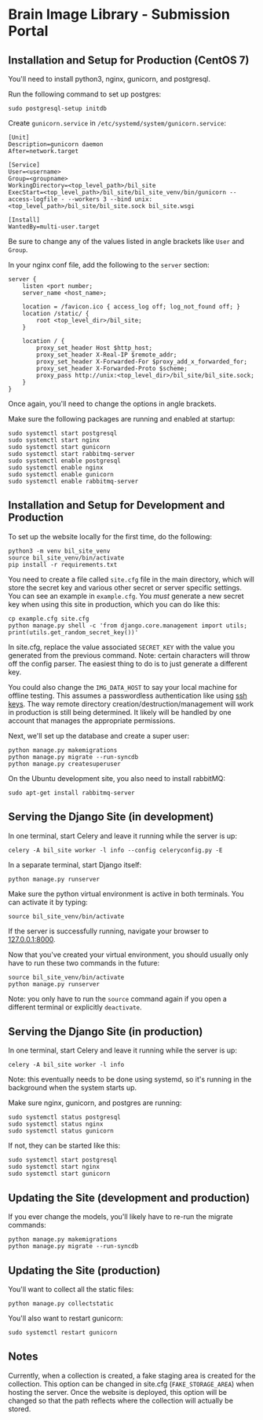 # Brain Image Library - Submission Portal

## Installation and Setup for Production (CentOS 7)

You'll need to install python3, nginx, gunicorn, and postgresql.

Run the following command to set up postgres:

    sudo postgresql-setup initdb

Create `gunicorn.service` in `/etc/systemd/system/gunicorn.service`:

    [Unit]
    Description=gunicorn daemon
    After=network.target

    [Service]
    User=<username>
    Group=<groupname>
    WorkingDirectory=<top_level_path>/bil_site
    ExecStart=<top_level_path>/bil_site/bil_site_venv/bin/gunicorn --access-logfile - --workers 3 --bind unix:<top_level_path>/bil_site/bil_site.sock bil_site.wsgi

    [Install]
    WantedBy=multi-user.target

Be sure to change any of the values listed in angle brackets like `User` and
`Group`.

In your nginx conf file, add the following to the `server` section:

    server {
        listen <port number;
        server_name <host_name>;

        location = /favicon.ico { access_log off; log_not_found off; }
        location /static/ {
            root <top_level_dir>/bil_site;
        }

        location / {
            proxy_set_header Host $http_host;
            proxy_set_header X-Real-IP $remote_addr;
            proxy_set_header X-Forwarded-For $proxy_add_x_forwarded_for;
            proxy_set_header X-Forwarded-Proto $scheme;
            proxy_pass http://unix:<top_level_dir>/bil_site/bil_site.sock;
        }
    }

Once again, you'll need to change the options in angle brackets.

Make sure the following packages are running and enabled at startup:

    sudo systemctl start postgresql
    sudo systemctl start nginx
    sudo systemctl start gunicorn
    sudo systemctl start rabbitmq-server
    sudo systemctl enable postgresql
    sudo systemctl enable nginx
    sudo systemctl enable gunicorn
    sudo systemctl enable rabbitmq-server

## Installation and Setup for Development and Production

To set up the website locally for the first time, do the following:

    python3 -m venv bil_site_venv
    source bil_site_venv/bin/activate
    pip install -r requirements.txt

You need to create a file called `site.cfg` file in the main directory, which
will store the secret key and various other secret or server specific settings.
You can see an example in `example.cfg`. You *must* generate a new secret key
when using this site in production, which you can do like this:

    cp example.cfg site.cfg
    python manage.py shell -c 'from django.core.management import utils; print(utils.get_random_secret_key())'

In site.cfg, replace the value associated `SECRET_KEY` with the value you
generated from the previous command. Note: certain characters will throw off
the config parser. The easiest thing to do is to just generate a different key.

You could also change the `IMG_DATA_HOST` to say your local machine for offline
testing. This assumes a passwordless authentication like using [ssh
keys](https://linuxconfig.org/passwordless-ssh). The way remote directory
creation/destruction/management will work in production is still being
determined. It likely will be handled by one account that manages the
appropriate permissions.

Next, we'll set up the database and create a super user:

    python manage.py makemigrations
    python manage.py migrate --run-syncdb
    python manage.py createsuperuser

On the Ubuntu development site, you also need to install rabbitMQ:

    sudo apt-get install rabbitmq-server

## Serving the Django Site (in development)

In one terminal, start Celery and leave it running while the server is up:

    celery -A bil_site worker -l info --config celeryconfig.py -E

In a separate terminal, start Django itself:

    python manage.py runserver

Make sure the python virtual environment is active in both terminals. You can
activate it by typing:

    source bil_site_venv/bin/activate

If the server is successfully running, navigate your browser to
[127.0.0.1:8000](127.0.0.1:8000).

Now that you've created your virtual environment, you should usually only have
to run these two commands in the future:

    source bil_site_venv/bin/activate
    python manage.py runserver

Note: you only have to run the `source` command again if you open a different
terminal or explicitly `deactivate`.

## Serving the Django Site (in production)

In one terminal, start Celery and leave it running while the server is up:

    celery -A bil_site worker -l info

Note: this eventually needs to be done using systemd, so it's running in the
background when the system starts up.

Make sure nginx, gunicorn, and postgres are running:

    sudo systemctl status postgresql
    sudo systemctl status nginx
    sudo systemctl status gunicorn

If not, they can be started like this:

    sudo systemctl start postgresql
    sudo systemctl start nginx
    sudo systemctl start gunicorn

## Updating the Site (development and production)

If you ever change the models, you'll likely have to re-run the migrate
commands:

    python manage.py makemigrations
    python manage.py migrate --run-syncdb

## Updating the Site (production)

You'll want to collect all the static files:

    python manage.py collectstatic

You'll also want to restart gunicorn:

    sudo systemctl restart gunicorn

## Notes

Currently, when a collection is created, a fake staging area is created for the
collection. This option can be changed in site.cfg (`FAKE_STORAGE_AREA`) when
hosting the server. Once the website is deployed, this option will be changed
so that the path reflects where the collection will actually be stored. 
